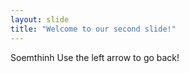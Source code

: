 ```yaml
---
layout: slide
title: "Welcome to our second slide!"
---
```

Soemthinh
Use the left arrow to go back!

